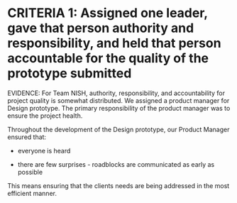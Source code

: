 # CRITERIA 1: Assigned one leader, gave that person authority and responsibility, and held that person accountable for the quality of the prototype submitted

EVIDENCE: For Team NISH, authority, responsibility, and accountability for project quality is somewhat distributed. We assigned a product manager for Design prototype. The primary responsibility of the product manager was to ensure the project health.

Throughout the development of the Design prototype, our Product Manager ensured that:

- everyone is heard

- there are few surprises - roadblocks are communicated as early as possible

This means ensuring that the clients needs are being addressed in the most efficient manner.
